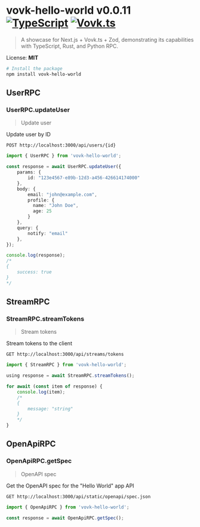 

# vovk-hello-world v0.0.11 [![TypeScript](https://badgen.net/badge/-/TypeScript?icon=typescript&label&labelColor=blue&color=555555)](https://www.typescriptlang.org/) [![Vovk.ts](https://badgen.net/badge/Built%20with/Vovk.ts/333333?icon=https://vovk.dev/icon-white.svg)](https://vovk.dev)

> A showcase for Next.js + Vovk.ts + Zod, demonstrating its capabilities with TypeScript, Rust, and Python RPC.

License: **MIT**

```bash
# Install the package
npm install vovk-hello-world
```



## UserRPC
        
### UserRPC.updateUser
> Update user

Update user by ID

`POST http://localhost:3000/api/users/{id}`

```ts
import { UserRPC } from 'vovk-hello-world';

const response = await UserRPC.updateUser({
    params: {
        id: "123e4567-e89b-12d3-a456-426614174000"
    },
    body: {
        email: "john@example.com",
        profile: {
          name: "John Doe",
          age: 25
        }
    },
    query: {
        notify: "email"
    },
});

console.log(response); 
/* 
{
    success: true
}
*/
```
        
    

## StreamRPC
        
### StreamRPC.streamTokens
> Stream tokens

Stream tokens to the client

`GET http://localhost:3000/api/streams/tokens`

```ts
import { StreamRPC } from 'vovk-hello-world';

using response = await StreamRPC.streamTokens();

for await (const item of response) {
    console.log(item); 
    /*
    {
        message: "string"
    }
    */
}
```
        
    


## OpenApiRPC
        
### OpenApiRPC.getSpec
> OpenAPI spec

Get the OpenAPI spec for the "Hello World" app API

`GET http://localhost:3000/api/static/openapi/spec.json`

```ts
import { OpenApiRPC } from 'vovk-hello-world';

const response = await OpenApiRPC.getSpec();
```
        
    


